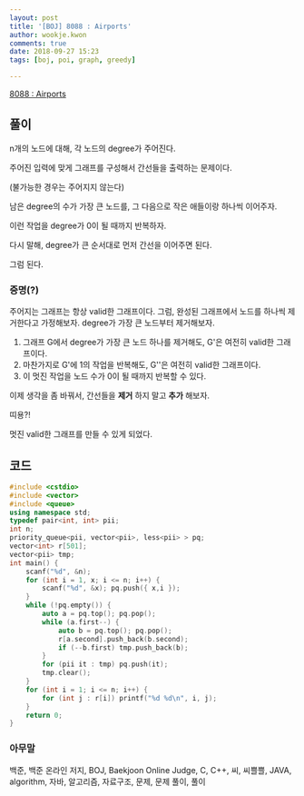 ```yaml
---
layout: post
title: '[BOJ] 8088 : Airports'
author: wookje.kwon
comments: true
date: 2018-09-27 15:23
tags: [boj, poi, graph, greedy]

---
```


[8088 : Airports](https://www.acmicpc.net/problem/8088)  

## 풀이

n개의 노드에 대해, 각 노드의 degree가 주어진다.

주어진 입력에 맞게 그래프를 구성해서 간선들을 출력하는 문제이다.

(불가능한 경우는 주어지지 않는다)

남은 degree의 수가 가장 큰 노드를, 그 다음으로 작은 애들이랑 하나씩 이어주자.

이런 작업을 degree가 0이 될 때까지 반복하자.

다시 말해, degree가 큰 순서대로 먼저 간선을 이어주면 된다.

그럼 된다.

### 증명(?)

주어지는 그래프는 항상 valid한 그래프이다. 그럼, 완성된 그래프에서 노드를 하나씩 제거한다고 가정해보자. degree가 가장 큰 노드부터 제거해보자.

1. 그래프 G에서 degree가 가장 큰 노드 하나를 제거해도, G'은 여전히 valid한 그래프이다.
2. 마찬가지로 G'에 1의 작업을 반복해도, G''은 여전히 valid한 그래프이다.
3. 이 멋진 작업을 노드 수가 0이 될 때까지 반복할 수 있다.

이제 생각을 좀 바꿔서, 간선들을 **제거** 하지 말고 **추가** 해보자.

띠용?!

멋진 valid한 그래프를 만들 수 있게 되었다.

## 코드

```cpp
#include <cstdio>
#include <vector>
#include <queue>
using namespace std;
typedef pair<int, int> pii;
int n;
priority_queue<pii, vector<pii>, less<pii> > pq;
vector<int> r[501];
vector<pii> tmp;
int main() {
    scanf("%d", &n);
    for (int i = 1, x; i <= n; i++) {
        scanf("%d", &x); pq.push({ x,i });
    }
    while (!pq.empty()) {
        auto a = pq.top(); pq.pop();
        while (a.first--) {
            auto b = pq.top(); pq.pop();
            r[a.second].push_back(b.second);
            if (--b.first) tmp.push_back(b);
        }
        for (pii it : tmp) pq.push(it);
        tmp.clear();
    }
    for (int i = 1; i <= n; i++) {
        for (int j : r[i]) printf("%d %d\n", i, j);
    }
    return 0;
}
```  

### 아무말  
백준, 백준 온라인 저지, BOJ, Baekjoon Online Judge, C, C++, 씨, 씨쁠쁠, JAVA, algorithm, 자바, 알고리즘, 자료구조, 문제, 문제 풀이, 풀이
